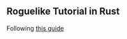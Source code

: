 Roguelike Tutorial in Rust
--------------------------

Following [this guide](http://bfnightly.bracketproductions.com/rustbook/chapter_0.html)
